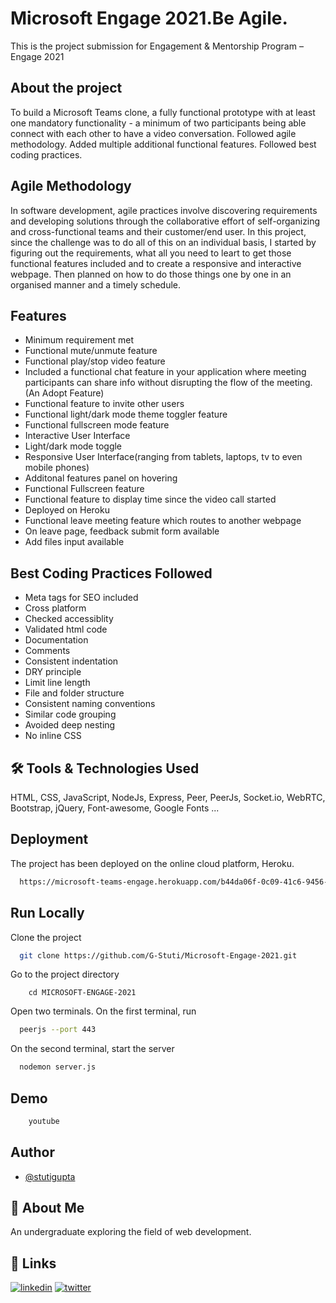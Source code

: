 
# Microsoft Engage 2021.Be Agile.
This is the project submission for Engagement &amp; Mentorship Program – Engage 2021

## About the project
To build a Microsoft Teams clone, a fully functional prototype with at least one mandatory functionality - a minimum of two participants being able connect with each other to have a video conversation. 
 Followed agile methodology. Added multiple additional functional features. Followed best coding practices.

## Agile Methodology
In software development, agile practices involve discovering requirements and developing solutions through the collaborative effort of self-organizing and cross-functional teams and their customer/end user.
In this project, since the challenge was to do all of this on an individual basis, I started by figuring out the requirements, what all you need to leart to get those functional features included and  to create a responsive and interactive webpage. Then planned on how to do those things one by one in an organised manner and a timely schedule.

## Features

- Minimum requirement met
- Functional mute/unmute feature
- Functional play/stop video feature
- Included a functional chat feature in your application where meeting participants can share info without disrupting the flow of the meeting. (An Adopt Feature)
- Functional feature to invite other users
- Functional light/dark mode theme toggler feature
- Functional fullscreen mode feature
- Interactive User Interface 
- Light/dark mode toggle
- Responsive User Interface(ranging from tablets, laptops, tv to even mobile phones)
- Additonal features panel on hovering
- Functional Fullscreen feature
- Functional feature to display time since the video call started
- Deployed on Heroku
- Functional leave meeting feature which routes to another webpage 
- On leave page, feedback submit form available
- Add files input available

## Best Coding Practices Followed 

- Meta tags for SEO included
- Cross platform
- Checked accessiblity
- Validated html code
- Documentation
- Comments
- Consistent indentation
- DRY principle
- Limit line length
- File and folder structure
- Consistent naming conventions
- Similar code grouping
- Avoided deep nesting
- No inline CSS



  
## 🛠 Tools & Technologies Used 
HTML, CSS, JavaScript, NodeJs, Express, Peer, PeerJs, Socket.io, WebRTC, Bootstrap, jQuery, Font-awesome, Google Fonts ...

  
## Deployment
The project has been deployed on the online cloud platform, Heroku.
```bash
  https://microsoft-teams-engage.herokuapp.com/b44da06f-0c09-41c6-9456-2234a65d8ebf
```


  
## Run Locally

Clone the project

```bash
  git clone https://github.com/G-Stuti/Microsoft-Engage-2021.git
```
Go to the project directory
```
    cd MICROSOFT-ENGAGE-2021
```

Open two terminals. On the first terminal, run
```bash
  peerjs --port 443
```

On the second terminal, start the server
```bash
  nodemon server.js
```

  
## Demo

```bash 
    youtube
```

  
## Author
- [@stutigupta](https://github.com/G-Stuti)

  
## 🚀 About Me
An undergraduate exploring the field of web development.

  
## 🔗 Links

[![linkedin](https://img.shields.io/badge/linkedin-0A66C2?style=for-the-badge&logo=linkedin&logoColor=white)](https://www.linkedin.com/in/stuti-gupta-1564b01ab/)
[![twitter](https://img.shields.io/badge/twitter-1DA1F2?style=for-the-badge&logo=twitter&logoColor=white)](https://twitter.com/Stuti55083095)

  
